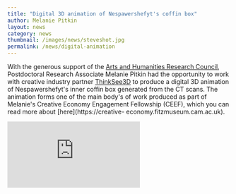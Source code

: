 ```yaml
---
title: "Digital 3D animation of Nespawershefyt's coffin box"
author: Melanie Pitkin
layout: news
category: news
thumbnail: /images/news/steveshot.jpg
permalink: /news/digital-animation
---
```

With the generous support of the [Arts and Humanities Research Council](https://ahrc.ukri.org), Postdoctoral Research Associate Melanie
Pitkin had the opportunity to work with creative industry partner [ThinkSee3D](https://www.thinksee3d.com) to produce a digital 3D
animation of Nespawershefyt's inner coffin box generated from the CT scans. The animation forms one of the main body's of work produced as
part of Melanie's Creative Economy Engagement Fellowship (CEEF), which you can read more about [here](https://creative-
economy.fitzmuseum.cam.ac.uk).
<div class="embed-responsive embed-responsive-16by9">
<iframe src="https://player.vimeo.com/video/356279697" class="embed-responsive-item" frameborder="0" allow="autoplay; fullscreen" allowfullscreen></iframe>
</div>
